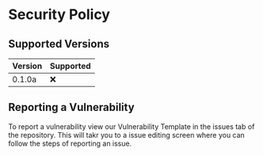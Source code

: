 # Security Policy

## Supported Versions

| Version | Supported          |
| ------- | ------------------ |
| 0.1.0a | :x: |

## Reporting a Vulnerability

To report a vulnerability view our Vulnerability Template in the issues tab of the repository. This will takr you to a issue editing screen where you can follow the steps of reporting an issue.
